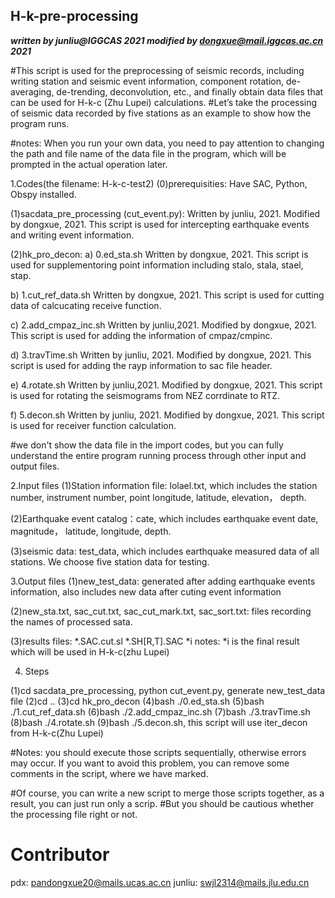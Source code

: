 ## H-k-pre-processing
***written by junliu@IGGCAS 2021
modified by dongxue@mail.iggcas.ac.cn 2021***

#This script is used for the preprocessing of seismic records, including writing station and seismic event information, component rotation, de-averaging, de-trending, deconvolution, etc., and finally obtain data files that can be used for H-k-c (Zhu Lupei) calculations.
#Let’s take the processing of seismic data recorded by five stations as an example to show how the program runs.

#notes: When you run your own data, you need to pay attention to changing the path and file name of the data file in the program, which will be prompted in the actual operation later.

1.Codes(the filename: H-k-c-test2)
(0)prerequisities:
    Have SAC, Python, Obspy installed.

(1)sacdata_pre_processing (cut_event.py):
    Written by junliu, 2021.
    Modified by dongxue, 2021.
    This script is used for intercepting earthquake events and writing event information.

(2)hk_pro_decon:
   a) 0.ed_sta.sh 
      Written by dongxue, 2021.
      This script is used for supplementoring point information including stalo, stala, stael, stap.
   
   b) 1.cut_ref_data.sh
      Written by dongxue, 2021.
      This script is used for cutting data of calcucating receive function.
   
   c) 2.add_cmpaz_inc.sh
      Written by junliu,2021.
      Modified by dongxue, 2021.
      This script is used for adding the information of cmpaz/cmpinc.
      
   d) 3.travTime.sh
      Written by junliu, 2021.
      Modified by dongxue, 2021.
      This script is used for adding the rayp information to sac file header.
   
   e) 4.rotate.sh
      Written by junliu,2021.
      Modified by dongxue, 2021.
      This script is used for rotating the seismograms from NEZ corrdinate to RTZ.
   
   f) 5.decon.sh
      Written by junliu, 2021.
      Modified by dongxue, 2021.
      This script is used for receiver function calculation.


#we don't show the data file in the import codes, but you can fully understand the entire program running process through other input and output files.

2.Input files
(1)Station information file: lolael.txt, which includes the station number, instrument number, point longitude, latitude, elevation， depth.

(2)Earthquake event catalog：cate,  which includes earthquake event date, magnitude， latitude, longitude, depth.

(3)seismic data: test_data, which includes earthquake measured data of all stations. We choose five station data for testing.
    
3.Output files
(1)new_test_data:  generated after adding earthquake events information, also includes new data after cuting event information

(2)new_sta.txt, sac_cut.txt, sac_cut_mark.txt, sac_sort.txt: files recording the names of processed sata.
 
(3)results files: *.SAC.cut.sl    *.SH[R,T].SAC    *i
    notes: *i is the final result which will be used in H-k-c(zhu Lupei)
    
4. Steps

(1)cd sacdata_pre_processing,   python cut_event.py,    generate new_test_data file
(2)cd ..
(3)cd hk_pro_decon
(4)bash ./0.ed_sta.sh
(5)bash ./1.cut_ref_data.sh
(6)bash ./2.add_cmpaz_inc.sh
(7)bash ./3.travTime.sh
(8)bash ./4.rotate.sh
(9)bash ./5.decon.sh, this script will use iter_decon from H-k-c(Zhu Lupei)

#Notes: you should execute those scripts sequentially, otherwise errors may occur. If you want to avoid this problem, you can remove some comments in the script, where we have marked.

#Of course, you can write a new script to merge those scripts together, as a result, you can just run only a scrip.
#But you should be cautious whether the processing file right or not.

# Contributor
pdx: pandongxue20@mails.ucas.ac.cn
junliu: swjl2314@mails.jlu.edu.cn
